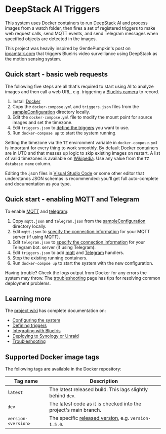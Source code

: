 # DeepStack AI Triggers

This system uses Docker containers to run [DeepStack AI](https://deepstack.cc/) and process images
from a watch folder, then fires a set of registered triggers to make web request calls, send MQTT
events, and send Telegram messages when specified objects are detected in the images.

This project was heavily inspired by GentlePumpkin's post on [ipcamtalk.com](https://ipcamtalk.com/threads/tool-tutorial-free-ai-person-detection-for-blue-iris.37330/)
that triggers BlueIris video survelliance using DeepStack as the motion sensing system.

## Quick start - basic web requests

The following five steps are all that's required to start using AI to analyze images and
then call a web URL, e.g. triggering a [BlueIris camera](https://github.com/danecreekphotography/node-deepstackai-trigger/wiki/Integrating-with-BlueIris) to record.

1. Install [Docker](http://www.docker.com/)
2. Copy the `docker-compose.yml` and `triggers.json` files from the [sampleConfiguration](https://github.com/danecreekphotography/node-deepstackai-trigger/tree/main/sampleConfiguration) directory locally.
3. Edit the `docker-compose.yml` file to modify the mount point for source images and set the timezone.
4. Edit `triggers.json` to [define the triggers](https://github.com/danecreekphotography/node-deepstackai-trigger/wiki/Defining-triggers) you want to use.
5. Run `docker-compose up` to start the system running.

Setting the timezone via the `TZ` environment variable in `docker-compose.yml` is important for
every thing to work smoothly. By default Docker containers are in UTC and that messes up
logic to skip existing images on restart. A list of valid timezones is available on
[Wikipedia](https://en.wikipedia.org/wiki/List_of_tz_database_time_zones). Use any value
from the `TZ database name` column.

Editing the .json files in [Visual Studio Code](https://code.visualstudio.com/) or some other editor
that understands JSON schemas is recommended: you'll get full auto-complete and documentation as
you type.

## Quick start - enabling MQTT and Telegram

To enable [MQTT](https://github.com/danecreekphotography/node-deepstackai-trigger/wiki/Configuration#enabling--configuring-mqtt) and [telegram](https://github.com/danecreekphotography/node-deepstackai-trigger/wiki/Configuration#enabling--configuring-telegram):

1. Copy `mqtt.json` and `telegram.json` from the [sampleConfiguration](https://github.com/danecreekphotography/node-deepstackai-trigger/tree/main/sampleConfiguration) directory locally.
2. Edit `mqtt.json` to [specify the connection information](https://github.com/danecreekphotography/node-deepstackai-trigger/wiki/Configuration#enabling--configuring-mqtt) for your MQTT server (if using MQTT).
3. Edit `telegram.json` to [specify the connection information](https://github.com/danecreekphotography/node-deepstackai-trigger/wiki/Configuration#enabling--configuring-telegram) for your Telegram bot.
   server (if using Telegram).
4. Edit `triggers.json` to add [mqtt](https://github.com/danecreekphotography/node-deepstackai-trigger/wiki/Defining-triggers#defining-mqtt-handlers) and [Telegram](https://github.com/danecreekphotography/node-deepstackai-trigger/wiki/Defining-triggers#defining-telegram-handlers) handlers.
5. Stop the existing running containers.
6. Run `docker-compse up` to start the system with the new configuration.

Having trouble? Check the logs output from Docker for any errors the system may throw.
The [troubleshooting](https://github.com/danecreekphotography/node-deepstackai-trigger/wiki/Troubleshooting)
page has tips for resolving common deployment problems.

## Learning more

The [project wiki](https://github.com/danecreekphotography/node-deepstackai-trigger/wiki) has complete documentation on:

- [Configuring the system](https://github.com/danecreekphotography/node-deepstackai-trigger/wiki/Configuration)
- [Defining triggers](https://github.com/danecreekphotography/node-deepstackai-trigger/wiki/Defining-triggers)
- [Integrating with BlueIris](https://github.com/danecreekphotography/node-deepstackai-trigger/wiki/Integrating-with-BlueIris)
- [Deploying to Synology or Unraid](https://github.com/danecreekphotography/node-deepstackai-trigger/wiki/Deploying-to-Synology-and-Unraid)
- [Troubleshooting](https://github.com/danecreekphotography/node-deepstackai-trigger/wiki/Troubleshooting)

## Supported Docker image tags

The following tags are available in the Docker repository:

| Tag name            | Description                                                                                                                       |
| ------------------- | --------------------------------------------------------------------------------------------------------------------------------- |
| `latest`            | The latest released build. This lags slightly behind `dev`.                                                                       |
| `dev`               | The latest code as it is checked into the project's main branch.                                                                  |
| `version-<version>` | The specific [released version](https://github.com/danecreekphotography/node-deepstackai-trigger/releases), e.g. `version-1.5.0`. |
